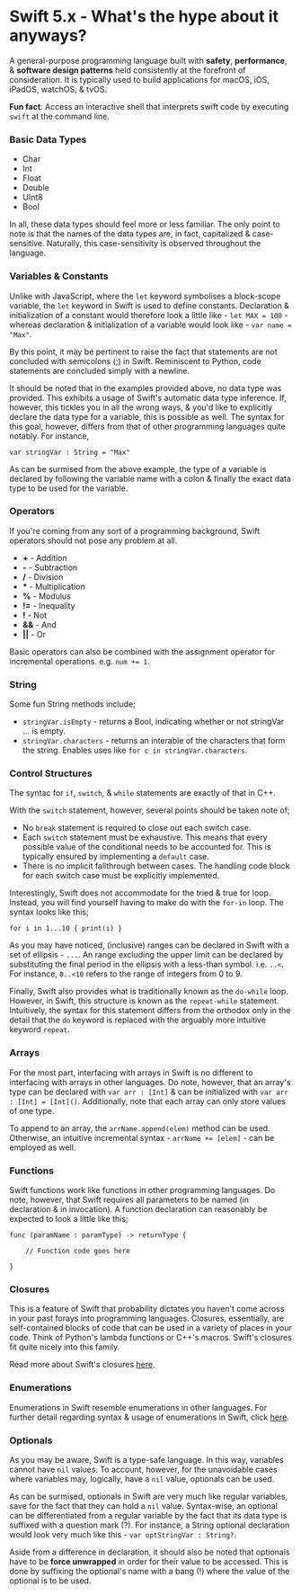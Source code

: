 # Swift 5.x - What's the hype about it anyways?
A general-purpose programming language built with **safety**, **performance**, & **software design patterns** held consistently at the forefront of consideration. It is typically used to build applications for macOS, iOS, iPadOS, watchOS, & tvOS.

**Fun fact**: Access an interactive shell that interprets swift code by executing `swift` at the command line.

### Basic Data Types
- Char
- Int
- Float
- Double
- UInt8
- Bool

In all, these data types should feel more or less familiar. The only point to note is that the names of the data types are, in fact, capitalized & case-sensitive. Naturally, this case-sensitivity is observed throughout the language.

### Variables & Constants
Unlike with JavaScript, where the `let` keyword symbolises a block-scope variable, the `let` keyword in Swift is used to define constants. Declaration & initialization of a constant would therefore look a little like - `let MAX = 100` - whereas declaration & initialization of a variable would look like - `var name = "Max"`.

By this point, it may be pertinent to raise the fact that statements are not concluded with semicolons (;) in Swift. Reminiscent to Python, code statements are concluded simply with a newline.

It should be noted that in the examples provided above, no data type was provided. This exhibits a usage of Swift's automatic data type inference. If, however, this tickles you in all the wrong ways, & you'd like to explicitly declare the data type for a variable, this is possible as well. The syntax for this goal, however, differs from that of other programming languages quite notably. For instance,

```
var stringVar : String = "Max" 
```

As can be surmised from the above example, the type of a variable is declared by following the variable name with a colon & finally the exact data type to be used for the variable.

### Operators
If you're coming from any sort of a programming background, Swift operators should not pose any problem at all.

- **+** - Addition
- **-** - Subtraction
- **/** - Division
- **&ast;** - Multiplication
- **%** - Modulus
- **!=** - Inequality
- **!** - Not
- **&&** - And
- **||** - Or

Basic operators can also be combined with the assignment operator for incremental operations. e.g. `num += 1`.

### String
Some fun String methods include;
- `stringVar.isEmpty` - returns a Bool, indicating whether or not stringVar ... is empty.
- `stringVar.characters` - returns an interable of the characters that form the string. Enables uses like `for c in stringVar.characters`.

### Control Structures
The syntac for `if`, `switch`, & `while` statements are exactly of that in C++.

With the `switch` statement, however, several points should be taken note of;
- No `break` statement is required to close out each switch case.
- Each `switch` statement must be exhaustive. This means that every possible value of the conditional needs to be accounted for. This is typically ensured by implementing a `default` case.
- There is no implicit fallthrough between cases. The handling code block for each switch case must be explicitly implemented.

Interestingly, Swift does not accommodate for the tried & true for loop. Instead, you will find yourself having to make do with the `for-in` loop. The syntax looks like this;

```
for i in 1...10 { print(i) }
```

As you may have noticed, (inclusive) ranges can be declared in Swift with a set of ellipsis - `...`. An range excluding the upper limit can be declared by substituting the final period in the ellipsis with a less-than symbol. i.e. `..<`. For instance, `0..<10` refers to the range of integers from 0 to 9.

Finally, Swift also provides what is traditionally known as the `do-while` loop. However, in Swift, this structure is known as the `repeat-while` statement. Intuitively, the syntax for this statement differs from the orthodox only in the detail that the `do` keyword is replaced with the arguably more intuitive keyword `repeat`.

### Arrays
For the most part, interfacing with arrays in Swift is no different to interfacing with arrays in other languages. Do note, however, that an array's type can be declared with `var arr : [Int]` & can be initialized with `var arr : [Int] = [Int]()`. Additionally, note that each array can only store values of one type.

To append to an array, the `arrName.append(elem)` method can be used. Otherwise, an intuitive incremental syntax - `arrName += [elem]` - can be employed as well.

### Functions
Swift functions work like functions in other programming languages. Do note, however, that Swift requires all parameters to be named (in declaration & in invocation). A function declaration can reasonably be expected to look a little like this;

```
func (paramName : paramType) -> returnType {
    
    // Function code goes here

}
```

### Closures
This is a feature of Swift that probability dictates you haven't come across in your past forays into programming languages. Closures, essentially, are self-contained blocks of code that can be used in a variety of places in your code. Think of Python's lambda functions or C++'s macros. Swift's closures fit quite nicely into this family.

Read more about Swift's closures [here](https://docs.swift.org/swift-book/LanguageGuide/Closures.html).

### Enumerations
Enumerations in Swift resemble enumerations in other languages. For further detail regarding syntax & usage of enumerations in Swift, click [here](https://docs.swift.org/swift-book/LanguageGuide/Enumerations.html).

### Optionals
As you may be aware, Swift is a type-safe language. In this way, variables cannot have `nil` values. To account, however, for the unavoidable cases where variables may, logically, have a `nil` value, optionals can be used.

As can be surmised, optionals in Swift are very much like regular variables, save for the fact that they can hold a `nil` value. Syntax-wise, an optional can be differentiated from a regular variable by the fact that its data type is suffixed with a question mark (?). For instance, a String optional declaration would look very much like this - `var optStringVar : String?`.

Aside from a difference in declaration, it should also be noted that optionals have to be **force unwrapped** in order for their value to be accessed. This is done by suffixing the optional's name with a bang (!) where the value of the optional is to be used.
